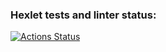 ### Hexlet tests and linter status:
[![Actions Status](https://github.com/darnnng/layout-designer-project-lvl1/workflows/hexlet-check/badge.svg)](https://github.com/darnnng/layout-designer-project-lvl1/actions)